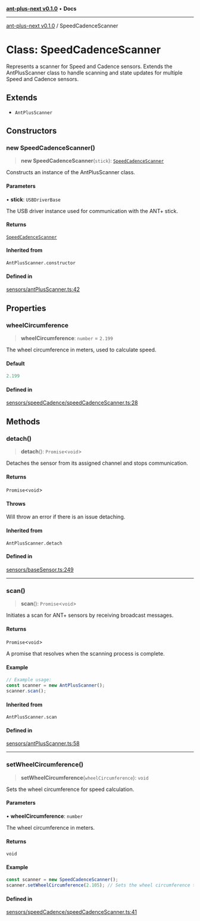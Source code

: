 [**ant-plus-next v0.1.0**](../README.md) • **Docs**

***

[ant-plus-next v0.1.0](../README.md) / SpeedCadenceScanner

# Class: SpeedCadenceScanner

Represents a scanner for Speed and Cadence sensors.
Extends the AntPlusScanner class to handle scanning and state updates for multiple Speed and Cadence sensors.

## Extends

- `AntPlusScanner`

## Constructors

### new SpeedCadenceScanner()

> **new SpeedCadenceScanner**(`stick`): [`SpeedCadenceScanner`](SpeedCadenceScanner.md)

Constructs an instance of the AntPlusScanner class.

#### Parameters

• **stick**: `USBDriverBase`

The USB driver instance used for communication with the ANT+ stick.

#### Returns

[`SpeedCadenceScanner`](SpeedCadenceScanner.md)

#### Inherited from

`AntPlusScanner.constructor`

#### Defined in

[sensors/antPlusScanner.ts:42](https://github.com/Benjamin-Stefan/ant-plus-next/blob/b17049a469528157a32f68083cac64e99938f880/src/sensors/antPlusScanner.ts#L42)

## Properties

### wheelCircumference

> **wheelCircumference**: `number` = `2.199`

The wheel circumference in meters, used to calculate speed.

#### Default

```ts
2.199
```

#### Defined in

[sensors/speedCadence/speedCadenceScanner.ts:28](https://github.com/Benjamin-Stefan/ant-plus-next/blob/b17049a469528157a32f68083cac64e99938f880/src/sensors/speedCadence/speedCadenceScanner.ts#L28)

## Methods

### detach()

> **detach**(): `Promise`\<`void`\>

Detaches the sensor from its assigned channel and stops communication.

#### Returns

`Promise`\<`void`\>

#### Throws

Will throw an error if there is an issue detaching.

#### Inherited from

`AntPlusScanner.detach`

#### Defined in

[sensors/baseSensor.ts:249](https://github.com/Benjamin-Stefan/ant-plus-next/blob/b17049a469528157a32f68083cac64e99938f880/src/sensors/baseSensor.ts#L249)

***

### scan()

> **scan**(): `Promise`\<`void`\>

Initiates a scan for ANT+ sensors by receiving broadcast messages.

#### Returns

`Promise`\<`void`\>

A promise that resolves when the scanning process is complete.

#### Example

```ts
// Example usage:
const scanner = new AntPlusScanner();
scanner.scan();
```

#### Inherited from

`AntPlusScanner.scan`

#### Defined in

[sensors/antPlusScanner.ts:58](https://github.com/Benjamin-Stefan/ant-plus-next/blob/b17049a469528157a32f68083cac64e99938f880/src/sensors/antPlusScanner.ts#L58)

***

### setWheelCircumference()

> **setWheelCircumference**(`wheelCircumference`): `void`

Sets the wheel circumference for speed calculation.

#### Parameters

• **wheelCircumference**: `number`

The wheel circumference in meters.

#### Returns

`void`

#### Example

```ts
const scanner = new SpeedCadenceScanner();
scanner.setWheelCircumference(2.105); // Sets the wheel circumference to 2.105 meters
```

#### Defined in

[sensors/speedCadence/speedCadenceScanner.ts:41](https://github.com/Benjamin-Stefan/ant-plus-next/blob/b17049a469528157a32f68083cac64e99938f880/src/sensors/speedCadence/speedCadenceScanner.ts#L41)
